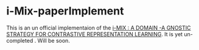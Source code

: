 # i-Mix-paperImplement
This is an un official implementaion of the [i-MIX : A DOMAIN -A GNOSTIC STRATEGY FOR CONTRASTIVE  REPRESENTATION LEARNING](https://arxiv.org/pdf/2010.08887.pdf).
It is yet un-completed . Will be soon.
